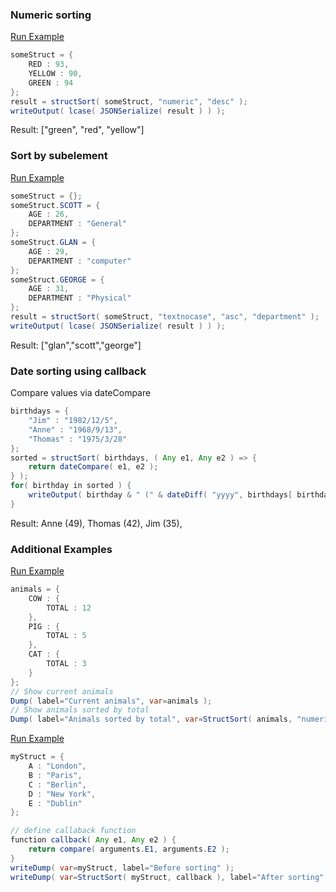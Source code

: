 ### Numeric sorting



<a href="https://try.boxlang.io/?code=eJwrzs9NDS4pKk0uUbBVqFbg4gxydVGwUrA01uHijHT18fEPB%2FEMgDz3IFdXPxDHhKvWmqsotbg0B6SnGKw5OL%2BoREOhGG6YjoJSXmlualFmshKQmZJanKykoGnNVV6UWZLqX1pSUApUnZOcWJyqoeAV7O8XDFSZmJNZBeRCDdYEQWsuAHqvL%2B4%3D" target="_blank">Run Example</a>

```java
someStruct = { 
	RED : 93,
	YELLOW : 90,
	GREEN : 94
};
result = structSort( someStruct, "numeric", "desc" );
writeOutput( lcase( JSONSerialize( result ) ) );

```

Result: ["green", "red", "yellow"]

### Sort by subelement



<a href="https://try.boxlang.io/?code=eJxljs0KwjAQhM%2FNUyw5VSiCCoIWD0VLQbQV0xcIccFCfyTZ4h%2B%2Bu4kUtZQ9LDvsNzOmqVCQbhXBCp6vkJmvMBbrLM%2BdzLwoiWEJ03nAvE18iI75Pk5zq%2FAEa9Sy5KyPJrso7ZGLAama6tIS6gEaZ0fL%2FMGzyQA%2BnO%2BmUF2uRtOWrr%2F5OIhGkw8%2FxwA44Y3qRkmD3F7SKLdOeJGaKqyJwyhkV10QZi3ZUj6U7teHrchSgbqQZfGwZxc0chOyN5rWX20%3D" target="_blank">Run Example</a>

```java
someStruct = {};
someStruct.SCOTT = {
	AGE : 26,
	DEPARTMENT : "General"
};
someStruct.GLAN = {
	AGE : 29,
	DEPARTMENT : "computer"
};
someStruct.GEORGE = {
	AGE : 31,
	DEPARTMENT : "Physical"
};
result = structSort( someStruct, "textnocase", "asc", "department" );
writeOutput( lcase( JSONSerialize( result ) ) );

```

Result: ["glan","scott","george"]

### Date sorting using callback

Compare values via dateCompare


```java
birthdays = { 
	"Jim" : "1982/12/5",
	"Anne" : "1968/9/13",
	"Thomas" : "1975/3/28"
};
sorted = structSort( birthdays, ( Any e1, Any e2 ) => {
	return dateCompare( e1, e2 );
} );
for( birthday in sorted ) {
	writeOutput( birthday & " (" & dateDiff( "yyyy", birthdays[ birthday ], now() ) & "), " );
}

```

Result: Anne (49), Thomas (42), Jim (35),

### Additional Examples

<a href="https://try.boxlang.io/?code=eJxtjc0KgkAURtczT%2FExKwVBKtoULsQggsBAofVoAwqjxjhThPjuTamE0ur%2BnO%2Bey%2Buy4rJFgA6URPEVO3SUkDROw7PtV2tKeo%2BSy%2Bm4INsBRGG6ABsLaL%2Bnvo%2BkaJ7IjVKi1uDDK3ow1d2B5JmQAYvmkHl4cBWME9yfZVq1jdLihuwF3Wgu57bwf2i0JlqZXCeWOZPOA6tNJVSZ2wzj7bcMN3A%2F798Xg1W0" target="_blank">Run Example</a>

```java
animals = { 
	COW : {
		TOTAL : 12
	},
	PIG : {
		TOTAL : 5
	},
	CAT : {
		TOTAL : 3
	}
};
// Show current animals
Dump( label="Current animals", var=animals );
// Show animals sorted by total
Dump( label="Animals sorted by total", var=StructSort( animals, "numeric", "asc", "total" ) );

```


<a href="https://try.boxlang.io/?code=eJxdj81uwjAQhM%2FZpxjlFKQI1B6LcgiEG0KVOPVowgZZxDba2CCEePfaUArtyf52ZvbHnNdeQutR4QLKanwgXzq7dTYvKZsl%2FFSih0TzRDOWXt%2FEJuGKT%2Fhysk%2BFRSo0YZN0uk6JJhNsudOW0aq%2BVxvV7tEF23rtLD0%2BNy1JBWp7Br%2BV9%2FcdI1woE%2FZBosmZgxIuoGQXDFs%2FjBfR%2BULRP6UrnUR7boI5FDgqqczPfSXifO6ruH%2FnhDE48dru8hT6F7kH1tFQ4Bl%2FbInRb6u68yx%2FOn0Db5dpWQ%3D%3D" target="_blank">Run Example</a>

```java
myStruct = { 
	A : "London",
	B : "Paris",
	C : "Berlin",
	D : "New York",
	E : "Dublin"
};

// define callaback function
function callback( Any e1, Any e2 ) {
	return compare( arguments.E1, arguments.E2 );
}
writeDump( var=myStruct, label="Before sorting" );
writeDump( var=StructSort( myStruct, callback ), label="After sorting" );

```


